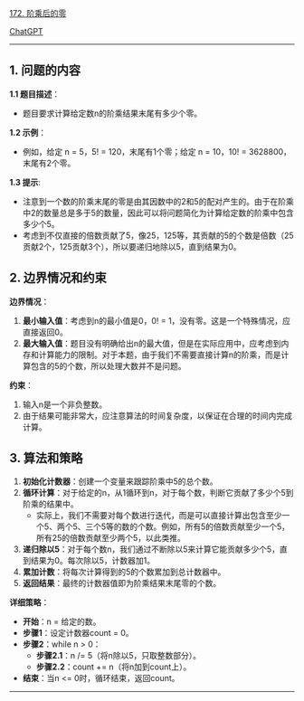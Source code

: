 [172. 阶乘后的零](https://leetcode.cn/problems/factorial-trailing-zeroes)

[ChatGPT](https://chat.openai.com/share/0db0f93c-2a71-491d-818a-b37aa0263825)

---

## 1. 问题的内容
**1.1 题目描述**：
- 题目要求计算给定数n的阶乘结果末尾有多少个零。

**1.2 示例**：
- 例如，给定 n = 5，5! = 120，末尾有1个零；给定 n = 10，10! = 3628800，末尾有2个零。

**1.3 提示**:
- 注意到一个数的阶乘末尾的零是由其因数中的2和5的配对产生的。由于在阶乘中2的数量总是多于5的数量，因此可以将问题简化为计算给定数的阶乘中包含多少个5。
- 考虑到不仅直接的倍数贡献了5，像25，125等，其贡献的5的个数是倍数（25贡献2个，125贡献3个），所以要递归地除以5，直到结果为0。

## 2. 边界情况和约束
**边界情况**：
1. **最小输入值**：考虑到n的最小值是0，0! = 1，没有零。这是一个特殊情况，应直接返回0。
2. **最大输入值**：题目没有明确给出n的最大值，但是在实际应用中，应考虑到内存和计算能力的限制。对于本题，由于我们不需要直接计算n的阶乘，而是计算包含的5的个数，所以处理大数并不是问题。

**约束**：
1. 输入n是一个非负整数。
2. 由于结果可能非常大，应注意算法的时间复杂度，以保证在合理的时间内完成计算。


## 3. 算法和策略

1. **初始化计数器**：创建一个变量来跟踪阶乘中5的总个数。
2. **循环计算**：对于给定的n，从1循环到n，对于每个数，判断它贡献了多少个5到阶乘的结果中。
   - 实际上，我们不需要对每个数进行迭代，而是可以直接计算出包含至少一个5、两个5、三个5等的数的个数。例如，所有5的倍数贡献至少一个5，所有25的倍数贡献至少两个5，以此类推。
3. **递归除以5**：对于每个数n，我们通过不断除以5来计算它能贡献多少个5，直到结果为0。每次除以5，计数器加1。
4. **累加计数**：将每次计算得到的5的个数累加到总计数器中。
5. **返回结果**：最终的计数器值即为阶乘结果末尾零的个数。

**详细策略**：
- **开始**：n = 给定的数。
- **步骤1**：设定计数器count = 0。
- **步骤2**：while n > 0：
  - **步骤2.1**：n /= 5（将n除以5，只取整数部分）。
  - **步骤2.2**：count += n（将n加到count上）。
- **结束**：当n <= 0时，循环结束，返回count。

---
